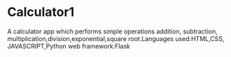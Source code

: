 # Calculator1
A calculator app which performs simple operations addition, subtraction, multiplication,division,exponential,square root.Languages used:HTML,CSS, JAVASCRIPT,Python web framework:Flask

